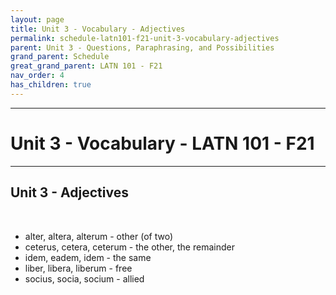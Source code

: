 ```yaml
---
layout: page
title: Unit 3 - Vocabulary - Adjectives
permalink: schedule-latn101-f21-unit-3-vocabulary-adjectives
parent: Unit 3 - Questions, Paraphrasing, and Possibilities
grand_parent: Schedule
great_grand_parent: LATN 101 - F21
nav_order: 4
has_children: true
---
```

***

# Unit 3 - Vocabulary - LATN 101 - F21

***

## Unit 3 - Adjectives
&nbsp;
- alter, altera, alterum - other (of two)
- ceterus, cetera, ceterum - the other, the remainder
- idem, eadem, idem - the same
- liber, libera, liberum - free
- socius, socia, socium - allied
